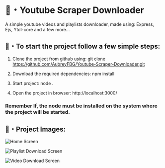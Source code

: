  # 🍭・Youtube Scraper Downloader
A simple youtube videos and playlists downloader, made using: Express, Ejs, Ytdl-core and a few more...

## 🍙・To start the project follow a few simple steps:

 1. Clone the project from github using:
git clone https://github.com/AubreyFBG/Youtube-Scraper-Downloader.git

 2. Download the required dependencies:
npm install

 3. Start project:
node .

4. Open the project in browser:
http://localhost:3000/

###   Remember If, the node must be installed on the system where the project will be started.

## 🍬・Project Images:
![Home Screen](https://github.com/user-attachments/assets/9975847d-59f6-4f69-aee7-529f90fc1427)

![Playlist Download Screen](https://github.com/user-attachments/assets/e0ffe71f-ace6-4af7-a11e-1a2ce95000bf)

![Video Download Screen](https://github.com/user-attachments/assets/68c054e3-778c-4d83-ac72-4e8c7d61f771)
